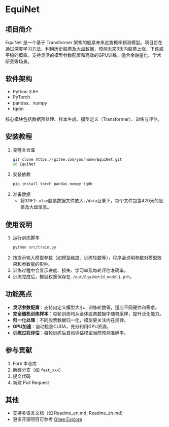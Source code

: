 # EquiNet

## 项目简介

EquiNet 是一个基于 Transformer 架构的股票未来走势概率预测模型。项目旨在通过深度学习方法，利用历史股票及大盘数据，预测未来3天内股票上涨、下跌或平稳的概率。支持灵活的模型参数配置和高效的GPU训练，适合金融量化、学术研究等场景。

## 软件架构

- Python 3.8+
- PyTorch
- pandas、numpy
- tqdm

核心模块包括数据预处理、样本生成、模型定义（Transformer）、训练与评估。

## 安装教程

1. 克隆本仓库
   ```bash
   git clone https://gitee.com/yourname/EquiNet.git
   cd EquiNet
   ```
2. 安装依赖
   ```bash
   pip install torch pandas numpy tqdm
   ```
3. 准备数据
   - 将319个`.xlsx`股票数据文件放入`./data`目录下，每个文件包含420天的股票及大盘信息。

## 使用说明

1. 运行训练脚本
   ```bash
   python src/train.py
   ```
2. 按提示输入模型参数（如模型维度、训练轮数等），程序会说明参数对模型效果和参数量的影响。
3. 训练过程中会显示进度、损失、学习率及每轮评估准确率。
4. 训练完成后，模型权重保存在`./out/EquiNet{d_model}.pth`。

## 功能亮点

- **灵活参数配置**：支持自定义模型大小、训练轮数等，适应不同硬件和需求。
- **完全随机训练样本**：每轮训练均从全体股票数据中随机采样，提升泛化能力。
- **归一化处理**：不同股票数据归一化，模型更关注内在规律。
- **GPU加速**：自动检测CUDA，充分利用GPU资源。
- **训练过程评估**：每轮训练后自动评估模型当前预测准确率。

## 参与贡献

1. Fork 本仓库
2. 新建分支（如 `feat_xxx`）
3. 提交代码
4. 新建 Pull Request

## 其他

- 支持多语言文档（如 Readme_en.md, Readme_zh.md）
- 更多开源项目可参考 [Gitee Explore](https://gitee.com/explore)
